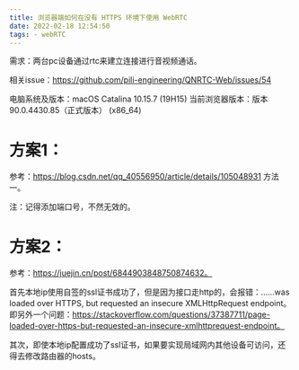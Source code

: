 ```yaml
---
title: 浏览器端如何在没有 HTTPS 环境下使用 WebRTC
date: 2022-02-18 12:54:50
tags: - webRTC
---
```


需求：两台pc设备通过rtc来建立连接进行音视频通话。

相关issue：https://github.com/pili-engineering/QNRTC-Web/issues/54

电脑系统及版本：macOS Catalina 10.15.7 (19H15)
当前浏览器版本：版本 90.0.4430.85（正式版本） (x86_64)

# 方案1：
参考：https://blog.csdn.net/qq_40556950/article/details/105048931 方法一。

注：记得添加端口号，不然无效的。

# 方案2：
参考：https://juejin.cn/post/6844903848750874632。

首先本地ip使用自签的ssl证书成功了，但是因为接口走http的，会报错：......was loaded over HTTPS, but requested an insecure XMLHttpRequest endpoint。
即另外一个问题：https://stackoverflow.com/questions/37387711/page-loaded-over-https-but-requested-an-insecure-xmlhttprequest-endpoint。

其次，即使本地ip配置成功了ssl证书，如果要实现局域网内其他设备可访问，还得去修改路由器的hosts。

